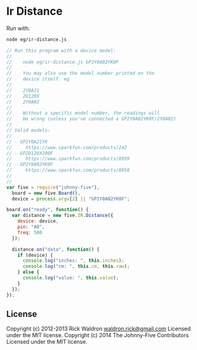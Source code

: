 # Ir Distance

Run with:
```bash
node eg/ir-distance.js
```


```javascript
// Run this program with a device model:
//
//    node eg/ir-distance.js GP2Y0A02YK0F
//
//    You may also use the model number printed on the
//    device itself. eg
//
//    2Y0A21
//    2D120X
//    2Y0A02
//
//    Without a specific model number, the readings will
//    be wrong (unless you've connected a GP2Y0A02YK0F/2Y0A02)
//
// Valid models:
//
// - GP2Y0A21YK
//     https://www.sparkfun.com/products/242
// - GP2D120XJ00F
//     https://www.sparkfun.com/products/8959
// - GP2Y0A02YK0F
//     https://www.sparkfun.com/products/8958
//
//
var five = require("johnny-five"),
  board = new five.Board(),
  device = process.argv[2] || "GP2Y0A02YK0F";

board.on("ready", function() {
  var distance = new five.IR.Distance({
    device: device,
    pin: "A0",
    freq: 500
  });

  distance.on("data", function() {
    if (device) {
      console.log("inches: ", this.inches);
      console.log("cm: ", this.cm, this.raw);
    } else {
      console.log("value: ", this.value);
    }
  });
});

```









## License
Copyright (c) 2012-2013 Rick Waldron <waldron.rick@gmail.com>
Licensed under the MIT license.
Copyright (c) 2014 The Johnny-Five Contributors
Licensed under the MIT license.
